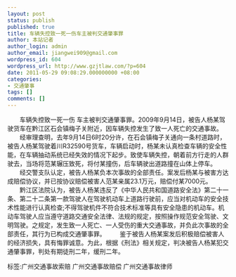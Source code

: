```yaml
---
layout: post
status: publish
published: true
title: 车辆失控致一死一伤车主被判交通肇事罪
author: 本站记者
author_login: admin
author_email: jiangwei909@gmail.com
wordpress_id: 604
wordpress_url: http://www.gzjtlaw.com/?p=604
date: 2011-05-29 09:08:29.000000000 +08:00
categories:
- 交通肇事
tags: []
comments: []
---
```

　　车辆失控致一死一伤 车主被判交通肇事罪。2009年9月14日，被告人杨某驾驶货车在黔江区石会镇梅子关附近，因车辆失控发生了致一人死亡的交通事故。　　经审理查明，去年9月14日6时20分许，在石会镇梅子关通向一条村道路时，被告人杨某驾驶着川R32590号货车，车辆启动时，杨某未认真检查车辆的安全性能，在车辆抽动系统已经失效的情况下起步。致使车辆失控，朝着前方行走的人群驶去，当场将范某辗压致死，将付某撞伤，后车辆驶出道路撞在山体上停车。　　经交警支队认定，被告人杨某负本次事故的全部责任。案发后杨某与被害方达成赔偿协议，并已按协议赔偿被害人范某亲属23.1万元，赔偿付某7000元。　　黔江区法院认为，被告人杨某违反了《中华人民共和国道路安全法》第二十一条、第二十二条第一款驾驶人在驾驶机动车上道路行驶前，应当对机动车的安全技术性能进行认真检查;不得驾驶机件不符合技术标准等具有安全隐患的机动车。机动车驾驶人应当遵守道路交通安全法律、法规的规定，按照操作规范安全驾驶、文明驾驶。之规定，发生致一人死亡、一人受伤的重大交通事故，并负此次事故的全部责任，其行为已构成交通肇事罪。　　鉴于被告人杨某案发后积极赔偿被害人的经济损失，具有悔罪诚意。为此，根据《刑法》相关规定，判决被告人杨某犯交通肇事罪，判处有期徒刑二年，缓刑二年。标签:广州交通事故索赔 广州交通事故赔偿 广州交通事故律师
